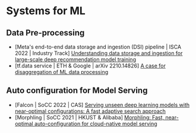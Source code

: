 # Systems for ML

## Data Pre-processing

* \[Meta's end-to-end data storage and ingestion (DSI) pipeline | ISCA 2022 | Industry Track] [Understanding data storage and ingestion for large-scale deep recommendation model training](https://doi.org/10.1145/3470496.3533044)
* \[tf.data service | ETH & Google | arXiv 2210.14826] [A case for disaggregation of ML data processing](https://arxiv.org/abs/2210.14826)

## Auto configuration for Model Serving

* \[Falcon | SoCC 2022 | CAS] [Serving unseen deep learning models with near-optimal configurations: A fast adaptive search approach](https://doi.org/10.1145/3542929.3563485)
* \[Morphling | SoCC 2021 | HKUST & Alibaba] [Morphling: Fast, near-optimal auto-configuration for cloud-native model serving](https://doi.org/10.1145/3472883.3486987)

